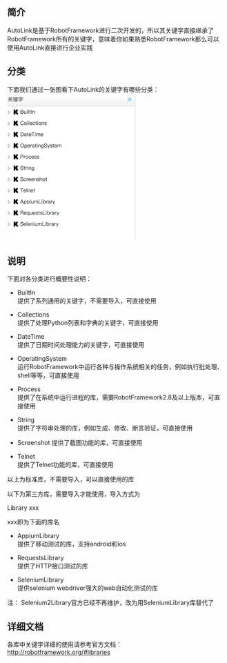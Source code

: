 ## 简介

AutoLink是基于RobotFramework进行二次开发的，所以其关键字直接继承了RobotFramework所有的关键字，意味着你如果熟悉RobotFramework那么可以使用AutoLink直接进行企业实践

## 分类
下面我们通过一张图看下AutoLink的关键字有哪些分类：
![关键字分类](./img/keywords.png)

## 说明
下面对各分类进行概要性说明：
- BuiltIn  
提供了系列通用的关键字，不需要导入，可直接使用

- Collections  
提供了处理Python列表和字典的关键字，可直接使用

- DateTime  
提供了日期时间处理能力的关键字，可直接使用

- OperatingSystem  
运行RobotFramework中运行各种与操作系统相关的任务，例如执行批处理、shell等等，可直接使用

- Process  
提供了在系统中运行进程的库，需要RobotFramework2.8及以上版本，可直接使用

- String  
提供了字符串处理的库，例如生成、修改、断言验证，可直接使用

- Screenshot
提供了截图功能的库，可直接使用

- Telnet  
提供了Telnet功能的库，可直接使用

以上为标准库，不需要导入，可以直接使用的库

以下为第三方库，需要导入才能使用，导入方式为

Library xxx

xxx即为下面的库名

- AppiumLibrary  
提供了移动测试的库，支持android和ios

- RequestsLibrary  
提供了HTTP接口测试的库

- SeleniumLibrary  
提供selenium webdriver强大的web自动化测试的库

注： Selenium2Library官方已经不再维护，改为用SeleniumLibrary库替代了

## 详细文档
各库中关键字详细的使用请参考官方文档：http://robotframework.org/#libraries
